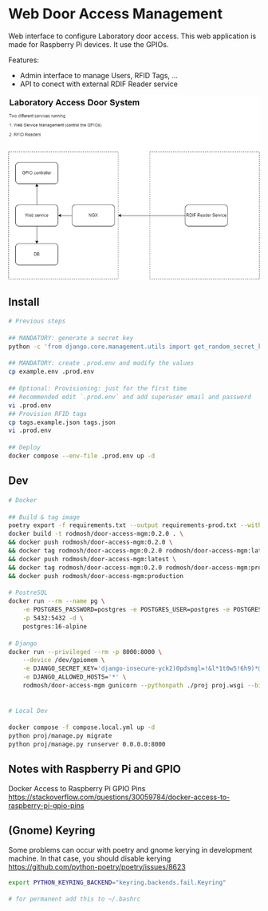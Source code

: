 # Web Door Access Management

Web interface to configure Laboratory door access.
This web application is made for Raspberry Pi devices. It use the GPIOs.

Features:

- Admin interface to manage Users, RFID Tags, ...
- API to conect with external RDIF Reader service

![Diagram 1](/docs/images/lab-door-system.drawio.png)

## Install

```bash
# Previous steps

## MANDATORY: generate a secret key
python -c 'from django.core.management.utils import get_random_secret_key; print(get_random_secret_key())'

## MANDATORY: create .prod.env and modify the values
cp example.env .prod.env

## Optional: Provisioning: just for the first time
## Recommended edit `.prod.env` and add superuser email and password
vi .prod.env
## Provision RFID tags
cp tags.example.json tags.json
vi .prod.env

## Deploy
docker compose --env-file .prod.env up -d
```

## Dev

```bash
# Docker

## Build & tag image
poetry export -f requirements.txt --output requirements-prod.txt --without-hashes
docker build -t rodmosh/door-access-mgm:0.2.0 . \
&& docker push rodmosh/door-access-mgm:0.2.0 \
&& docker tag rodmosh/door-access-mgm:0.2.0 rodmosh/door-access-mgm:latest \
&& docker push rodmosh/door-access-mgm:latest \
&& docker tag rodmosh/door-access-mgm:0.2.0 rodmosh/door-access-mgm:production \
&& docker push rodmosh/door-access-mgm:production

# PostreSQL
docker run --rm --name pg \
    -e POSTGRES_PASSWORD=postgres -e POSTGRES_USER=postgres -e POSTGRES_DB=postgres \
    -p 5432:5432 -d \
    postgres:16-alpine

# Django
docker run --privileged --rm -p 8000:8000 \
    --device /dev/gpiomem \
    -e DJANGO_SECRET_KEY='django-insecure-yck2)0pdsmgl=!&l*1t0w5!6h9)*@*&v)$%a8(07@8-+=!gvd9' \
    -e DJANGO_ALLOWED_HOSTS='*' \
    rodmosh/door-access-mgm gunicorn --pythonpath ./proj proj.wsgi --bind 0.0.0.0:8000


# Local Dev

docker compose -f compose.local.yml up -d
python proj/manage.py migrate
python proj/manage.py runserver 0.0.0.0:8000
```

## Notes with Raspberry Pi and GPIO

Docker Access to Raspberry Pi GPIO Pins
<https://stackoverflow.com/questions/30059784/docker-access-to-raspberry-pi-gpio-pins>


## (Gnome) Keyring

Some problems can occur with poetry and gnome kerying in development machine. In that case, you should disable kerying
<https://github.com/python-poetry/poetry/issues/8623>

```bash
export PYTHON_KEYRING_BACKEND="keyring.backends.fail.Keyring"

# for permanent add this to ~/.bashrc
```
